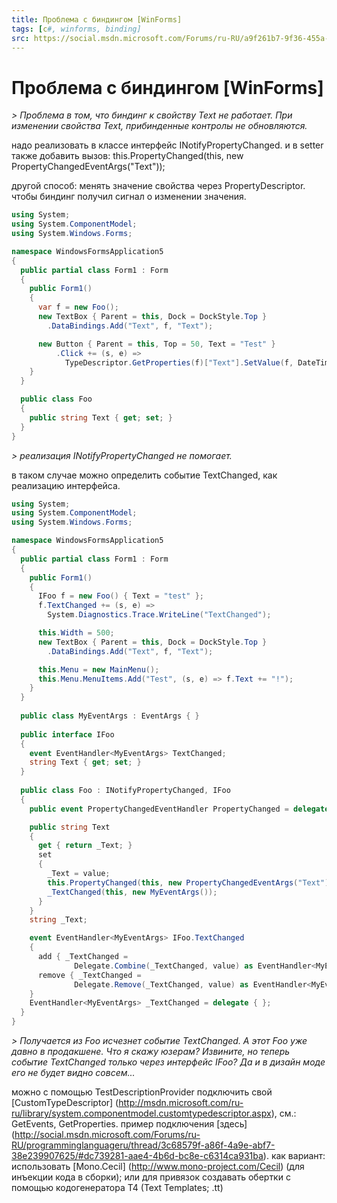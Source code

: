 ```yaml
---
title: Проблема с биндингом [WinForms]
tags: [c#, winforms, binding]
src: https://social.msdn.microsoft.com/Forums/ru-RU/a9f261b7-9f36-455a-942e-1225a077a4a4/-winforms?forum=fordesktopru
---
```

# Проблема с биндингом [WinForms]
*> Проблема в том, что биндинг к свойству Text не работает. При изменении свойства Text, прибинденные контролы не обновляются.*

надо реализовать в классе интерфейс INotifyPropertyChanged.
и в setter также добавить вызов: 
this.PropertyChanged(this, new PropertyChangedEventArgs("Text"));

другой способ: менять значение свойства через PropertyDescriptor.
чтобы биндинг получил сигнал о изменении значения.
```c#
using System;
using System.ComponentModel;
using System.Windows.Forms;

namespace WindowsFormsApplication5
{
  public partial class Form1 : Form
  {
    public Form1()
    {
      var f = new Foo();
      new TextBox { Parent = this, Dock = DockStyle.Top }
        .DataBindings.Add("Text", f, "Text");

      new Button { Parent = this, Top = 50, Text = "Test" }
          .Click += (s, e) =>
            TypeDescriptor.GetProperties(f)["Text"].SetValue(f, DateTime.Now.Ticks.ToString());
    }
  }

  public class Foo
  {
    public string Text { get; set; }
  }
}
```
*> реализация INotifyPropertyChanged не помогает.*

в таком случае можно определить событие TextChanged, как реализацию интерфейса.
```c#
using System;
using System.ComponentModel;
using System.Windows.Forms;

namespace WindowsFormsApplication5
{
  public partial class Form1 : Form
  {
    public Form1()
    {
      IFoo f = new Foo() { Text = "test" };
      f.TextChanged += (s, e) =>
        System.Diagnostics.Trace.WriteLine("TextChanged");

      this.Width = 500;
      new TextBox { Parent = this, Dock = DockStyle.Top }
        .DataBindings.Add("Text", f, "Text");

      this.Menu = new MainMenu();
      this.Menu.MenuItems.Add("Test", (s, e) => f.Text += "!");
    }
  }
  
  public class MyEventArgs : EventArgs { }
  
  public interface IFoo
  {
    event EventHandler<MyEventArgs> TextChanged;
    string Text { get; set; }
  }
  
  public class Foo : INotifyPropertyChanged, IFoo
  {
    public event PropertyChangedEventHandler PropertyChanged = delegate { };

    public string Text
    {
      get { return _Text; }
      set
      {
        _Text = value;
        this.PropertyChanged(this, new PropertyChangedEventArgs("Text"));
        _TextChanged(this, new MyEventArgs());
      }
    }
    string _Text;

    event EventHandler<MyEventArgs> IFoo.TextChanged
    {
      add { _TextChanged = 
              Delegate.Combine(_TextChanged, value) as EventHandler<MyEventArgs>; }
      remove { _TextChanged =  
              Delegate.Remove(_TextChanged, value) as EventHandler<MyEventArgs>; }
    }
    EventHandler<MyEventArgs> _TextChanged = delegate { };
  }
}
```
*> Получается из Foo исчезнет событие TextChanged. А этот Foo уже давно в продакшене. Что я скажу юзерам? Извините, но теперь событие TextChanged только через интерфейс IFoo? Да и в дизайн моде его не будет видно совсем...*

можно с помощью TestDescriptionProvider подключить свой [CustomTypeDescriptor] (http://msdn.microsoft.com/ru-ru/library/system.componentmodel.customtypedescriptor.aspx), см.: GetEvents, GetProperties. пример подключения [здесь] (http://social.msdn.microsoft.com/Forums/ru-RU/programminglanguageru/thread/3c68579f-a86f-4a9e-abf7-38e239907625/#dc739281-aae4-4b6d-bc8e-c6314ca931ba).
как вариант: использовать [Mono.Cecil] (http://www.mono-project.com/Cecil) (для инъекции кода в сборки); 
или для привязок создавать обертки с помощью кодогенератора T4 (Text Templates; .tt)
